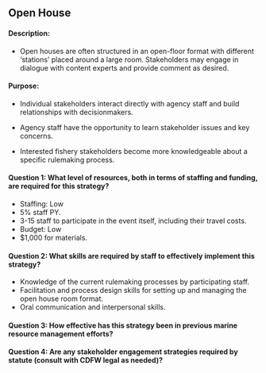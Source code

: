 ## Open House
#### Description: 
- Open houses are often structured in an open-floor format with different ‘stations’ placed around a large room. Stakeholders may engage in dialogue with content experts and provide comment as desired.

#### Purpose:
-   Individual stakeholders interact directly with agency staff and build relationships with decisionmakers.

-   Agency staff have the opportunity to learn stakeholder issues and key concerns.

-   Interested fishery stakeholders become more knowledgeable about a specific rulemaking process.

#### Question 1: What level of resources, both in terms of staffing and funding, are required for this strategy?
-	Staffing: Low
  -  5% staff PY.  
  -  3-15 staff to participate in the event itself, including their travel costs.
-	Budget: Low
  -  $1,000 for materials.

#### Question 2: What skills are required by staff to effectively implement this strategy?
-	Knowledge of the current rulemaking processes by participating staff.
-	Facilitation and process design skills for setting up and managing the open house room format.  
-	Oral communication and interpersonal skills.

#### Question 3: How effective has this strategy been in previous marine resource management efforts? 
#### Question 4: Are any stakeholder engagement strategies required by statute (consult with CDFW legal as needed)? 